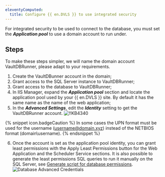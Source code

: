 ```yaml
---
eleventyComputed:
  title: Configure {{ en.DVLS }} to use integrated security
---
```

For integrated security to be used to connect to the database, you must set the ***Application pool*** to use a domain account to run under.

## Steps

To make these steps simpler, we will name the domain account VaultDBRunner, please adapt to your requirements.

1. Create the VaultDBunner account in the domain;
1. Grant access to the SQL Server instance to VaultDBRunner;
1. Grant access to the database to VaultDBRunner;
1. In IIS Manager, expand the ***Application pool*** section and locate the application pool used by your {{ en.DVLS }} site. By default it has the same name as the name of the web application;
1. In the ***Advanced Settings***, edit the ***Identity*** setting to get the VaultDBRunner account.
![!!KB4340](https://cdnweb.devolutions.net/docs/docs_en_kb_KB4340.png)

{% snippet icon.badgeCaution %}
In some cases the UPN format must be used for the username (username@domain.xyz) instead of the NETBIOS format (domain\username).
{% endsnippet %}

6. Once the account is set as the application pool identity, you can grant least permissions with the Apply Least Permissions button for the Web Application and the Scheduler Service sections. It is also possible to generate the least permissions SQL queries to run it manually on the SQL Server, see [Generate script for database permissions](/kb/devolutions-server/knowledge-base/generate-script-database-permissions/).
![Database Advanced Credentials](https://cdnweb.devolutions.net/docs/docs_en_kb_KB8059.png)
